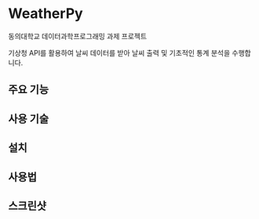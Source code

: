 # WeatherPy

동의대학교 데이터과학프로그래밍 과제 프로젝트

기상청 API를 활용하여 날씨 데이터를 받아 날씨 출력 및 기초적인 통계 분석을 수행합니다.

## 주요 기능

## 사용 기술

## 설치

## 사용법

## 스크린샷